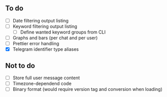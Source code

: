 ## To do

- [ ] Date filtering output listing
- [ ] Keyword filtering output listing
  - [ ] Define wanted keyword groups from CLI
- [ ] Graphs and bars (per chat and per user)
- [ ] Prettier error handling
- [x] Telegram identifier type aliases

## Not to do

- [ ] Store full user message content
- [ ] Timezone-dependend code
- [ ] Binary format (would require version tag and conversion when loading)
